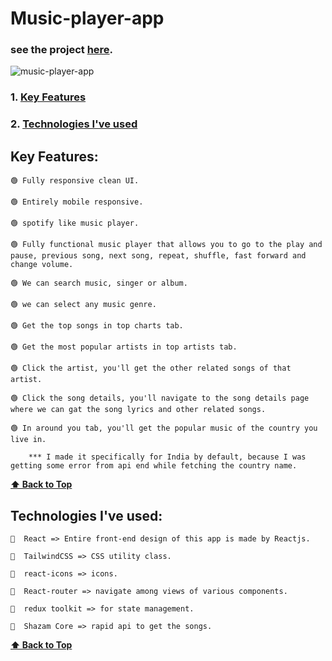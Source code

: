 # Music-player-app

### see the project [here](https://musixxx-app.netlify.app/).

![music-player-app](https://user-images.githubusercontent.com/46050946/194745223-f4bcc7d8-686f-4a2a-91db-17a5b8aa1f4f.png)

### 1. [Key Features](#key-features) 
### 2. [Technologies I've used](#technologies-ive-used)

## Key Features:

    🟢 Fully responsive clean UI.
    
    🟢 Entirely mobile responsive.
    
    🟢 spotify like music player.
    
    🟢 Fully functional music player that allows you to go to the play and pause, previous song, next song, repeat, shuffle, fast forward and change volume.
    
    🟢 We can search music, singer or album.
    
    🟢 we can select any music genre.
    
    🟢 Get the top songs in top charts tab.
    
    🟢 Get the most popular artists in top artists tab.
    
    🟢 Click the artist, you'll get the other related songs of that artist.
    
    🟢 Click the song details, you'll navigate to the song details page where we can gat the song lyrics and other related songs.
    
    🟢 In around you tab, you'll get the popular music of the country you live in.
    
        *** I made it specifically for India by default, because I was getting some error from api end while fetching the country name.

    
  **[⬆ Back to Top](#music-player-app)**


## Technologies I've used:

    🔷  React => Entire front-end design of this app is made by Reactjs.

    🔷  TailwindCSS => CSS utility class.

    🔷  react-icons => icons.

    🔷  React-router => navigate among views of various components.

    🔷  redux toolkit => for state management.

    🔷  Shazam Core => rapid api to get the songs.
    
  **[⬆ Back to Top](#music-player-app)**

